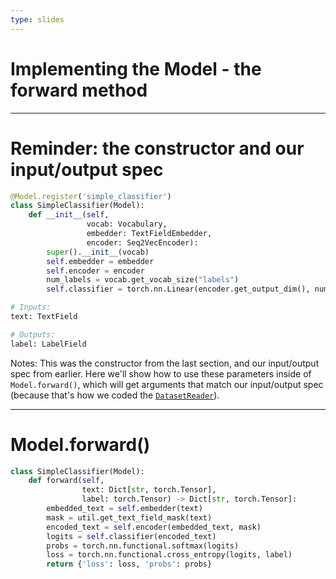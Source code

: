 ```yaml
---
type: slides
---
```


# Implementing the Model - the forward method

---

# Reminder: the constructor and our input/output spec

```python
@Model.register('simple_classifier')
class SimpleClassifier(Model):
    def __init__(self,
                 vocab: Vocabulary,
                 embedder: TextFieldEmbedder,
                 encoder: Seq2VecEncoder):
        super().__init__(vocab)
        self.embedder = embedder
        self.encoder = encoder
        num_labels = vocab.get_vocab_size("labels")
        self.classifier = torch.nn.Linear(encoder.get_output_dim(), num_labels)
```

```python
# Inputs:
text: TextField

# Outputs:
label: LabelField
```

Notes: This was the constructor from the last section, and our input/output spec from earlier.
Here we'll show how to use these parameters inside of `Model.forward()`, which will get arguments
that match our input/output spec (because that's how we coded the [`DatasetReader`](chapter05#3)).

---

# Model.forward()

```python
class SimpleClassifier(Model):
    def forward(self,
                text: Dict[str, torch.Tensor],
                label: torch.Tensor) -> Dict[str, torch.Tensor]:
        embedded_text = self.embedder(text)
        mask = util.get_text_field_mask(text)
        encoded_text = self.encoder(embedded_text, mask)
        logits = self.classifier(encoded_text)
        probs = torch.nn.functional.softmax(logits)
        loss = torch.nn.functional.cross_entropy(logits, label)
        return {'loss': loss, 'probs': probs}
```

